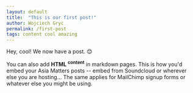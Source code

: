 ```yaml
---
layout: default
title:  "This is our first post!"
author: Wojciech Gryc
permalink: /first-post
tags: content cool amazing
---
```


Hey, cool! We now have a post. 😊

You can also add <b>HTML <sup>content</sup></b> in markdown pages. This is how you'd embed your Asia Matters posts -- embed from Soundcloud or wherever else you are hosting... The same applies for MailChimp signup forms or whatever else you might be using.

